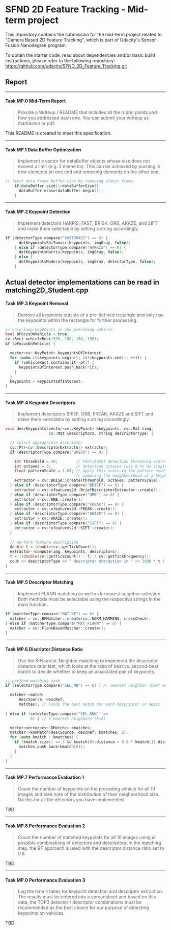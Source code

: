 # SFND 2D Feature Tracking - Mid-term project

This repository contains the submission for the mid-term project related to "Camera Based 2D Feature Tracking", which is part of Udacity's Sensor Fusion Nanodegree program.

To obtain the starter code, read about dependencies and/or basic build instructions, please refer to the following repository:
https://github.com/udacity/SFND_2D_Feature_Tracking.git

## Report

---

#### Task MP.0 Mid-Term Report
> Provide a Writeup / README that includes all the rubric points and how you addressed each one. You can submit your writeup as markdown or pdf.

This README is created to meet this specification.

---

#### Task MP.1 Data Buffer Optimization
> Implement a vector for dataBuffer objects whose size does not exceed a limit (e.g. 2 elements). This can be achieved by pushing in new elements on one end and removing elements on the other end.

```c++
// limit data frame buffer size by removing oldest frame
    if(dataBuffer.size()>dataBufferSize){
      dataBuffer.erase(dataBuffer.begin());
    }
```
---

#### Task MP.2 Keypoint Detection
> Implement detectors HARRIS, FAST, BRISK, ORB, AKAZE, and SIFT and make them selectable by setting a string accordingly.

```c++
if (detectorType.compare("SHITOMASI") == 0) {
      detKeypointsShiTomasi(keypoints, imgGray, false);
    } else if (detectorType.compare("HARRIS") == 0) {
      detKeypointsHarris(keypoints, imgGray, false);
    } else {
      detKeypointsModern(keypoints, imgGray, detectorType, false);
    }
```
Actual detector implementations can be read in matching2D_Student.cpp
---

#### Task MP.3 Keypoint Removal
> Remove all keypoints outside of a pre-defined rectangle and only use the keypoints within the rectangle for further processing.

```c++
// only keep keypoints on the preceding vehicle
bool bFocusOnVehicle = true;
cv::Rect vehicleRect(535, 180, 180, 150);
if (bFocusOnVehicle) {

  vector<cv::KeyPoint> keypointsOfInterest;
  for (auto it=keypoints.begin(); it!=keypoints.end(); ++it) {
    if (vehicleRect.contains(it->pt)) {
      keypointsOfInterest.push_back(*it);
    }
  }
  keypoints = keypointsOfInterest;
}
```
---

#### Task MP.4 Keypoint Descriptors
> Implement descriptors BRIEF, ORB, FREAK, AKAZE and SIFT and make them selectable by setting a string accordingly.

```c++
void descKeypoints(vector<cv::KeyPoint> &keypoints, cv::Mat &img,
                   cv::Mat &descriptors, string descriptorType) {

  // select appropriate descriptor
  cv::Ptr<cv::DescriptorExtractor> extractor;
  if (descriptorType.compare("BRISK") == 0) {

    int threshold = 30;        // FAST/AGAST detection threshold score.
    int octaves = 3;           // detection octaves (use 0 to do single scale)
    float patternScale = 1.0f; // apply this scale to the pattern used for
                               // sampling the neighbourhood of a keypoint.
    extractor = cv::BRISK::create(threshold, octaves, patternScale);
  } else if (descriptorType.compare("BRIEF") == 0) {
    extractor = cv::xfeatures2d::BriefDescriptorExtractor::create();
  } else if (descriptorType.compare("ORB") == 0) {
    extractor = cv::ORB::create();
  } else if (descriptorType.compare("FREAK") == 0) {
    extractor = cv::xfeatures2d::FREAK::create();
  } else if (descriptorType.compare("AKAZE") == 0) {
    extractor = cv::AKAZE::create();
  } else if (descriptorType.compare("SIFT") == 0) {
    extractor = cv::xfeatures2d::SIFT::create();
  }
    
  // perform feature description
  double t = (double)cv::getTickCount();
  extractor->compute(img, keypoints, descriptors);
  t = ((double)cv::getTickCount() - t) / cv::getTickFrequency();
  cout << descriptorType << " descriptor extraction in " << 1000 * t / 1.0 << " ms" << endl;
}
```
---

#### Task MP.5 Descriptor Matching
> Implement FLANN matching as well as k-nearest neighbor selection. Both methods must be selectable using the respective strings in the main function.

```c++
if (matcherType.compare("MAT_BF") == 0) {
  matcher = cv::BFMatcher::create(cv::NORM_HAMMING, crossCheck);
} else if (matcherType.compare("MAT_FLANN") == 0) {
  matcher = cv::FlannBasedMatcher::create();
}
```
---

#### Task MP.6 Discriptor Distance Ratio
> Use the K-Nearest-Neighbor matching to implement the descriptor distance ratio test, which looks at the ratio of best vs. second-best match to decide whether to keep an associated pair of keypoints.

```c++
// perform matching task
if (selectorType.compare("SEL_NN") == 0) { // nearest neighbor (best match)

  matcher->match(
      descSource, descRef,
      matches); // Finds the best match for each descriptor in desc1
    
} else if (selectorType.compare("SEL_KNN") ==
           0) { // k nearest neighbors (k=2)

  vector<vector<cv::DMatch>> kmatches;
  matcher->knnMatch(descSource, descRef, kmatches, 2);
  for (auto kmatch : kmatches) {
    if (kmatch.size() == 2 && kmatch[0].distance < 0.8 * kmatch[1].distance) {
      matches.push_back(kmatch[0]);
    }
  }
}
```
---

#### Task MP.7 Performance Evaluation 1
> Count the number of keypoints on the preceding vehicle for all 10 images and take note of the distribution of their neighborhood size. Do this for all the detectors you have implemented.

TBD

---

#### Task MP.8 Performance Evaluation 2
> Count the number of matched keypoints for all 10 images using all possible combinations of detectors and descriptors. In the matching step, the BF approach is used with the descriptor distance ratio set to 0.8.

TBD

---

#### Task MP.0 Performance Evaluation 3
> Log the time it takes for keypoint detection and descriptor extraction. The results must be entered into a spreadsheet and based on this data, the TOP3 detector / descriptor combinations must be recommended as the best choice for our purpose of detecting keypoints on vehicles.

TBD

